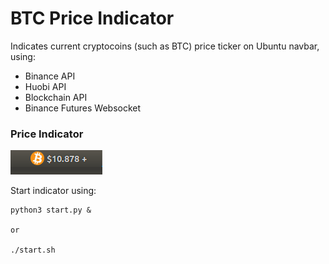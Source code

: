 # BTC Price Indicator

Indicates current cryptocoins (such as BTC) price ticker on Ubuntu navbar, using:

- Binance API
- Huobi API
- Blockchain API
- Binance Futures Websocket

### Price Indicator

![Screenshot](/assets/screenshot.png?raw=true "Screenshot")

Start indicator using:

```Sh
python3 start.py &

or

./start.sh
```
